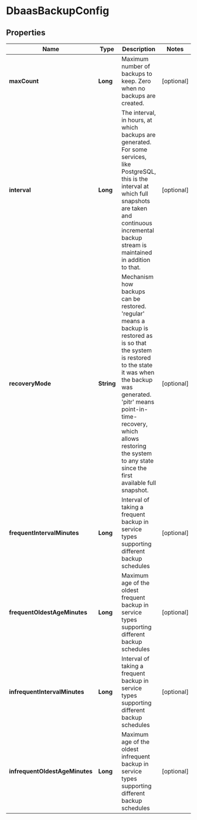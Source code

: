 # DbaasBackupConfig

## Properties
Name | Type | Description | Notes
------------ | ------------- | ------------- | -------------
**maxCount** | **Long** | Maximum number of backups to keep. Zero when no backups are created. |  [optional]
**interval** | **Long** | The interval, in hours, at which backups are generated.                                             For some services, like PostgreSQL, this is the interval                                             at which full snapshots are taken and continuous incremental                                             backup stream is maintained in addition to that. |  [optional]
**recoveryMode** | **String** | Mechanism how backups can be restored. &#x27;regular&#x27;                                             means a backup is restored as is so that the system                                             is restored to the state it was when the backup was generated.                                             &#x27;pitr&#x27; means point-in-time-recovery, which allows restoring the system to any state since the first available full snapshot. |  [optional]
**frequentIntervalMinutes** | **Long** | Interval of taking a frequent backup in service types supporting different backup schedules |  [optional]
**frequentOldestAgeMinutes** | **Long** | Maximum age of the oldest frequent backup in service types supporting different backup schedules |  [optional]
**infrequentIntervalMinutes** | **Long** | Interval of taking a frequent backup in service types supporting different backup schedules |  [optional]
**infrequentOldestAgeMinutes** | **Long** | Maximum age of the oldest infrequent backup in service types supporting different backup schedules |  [optional]
